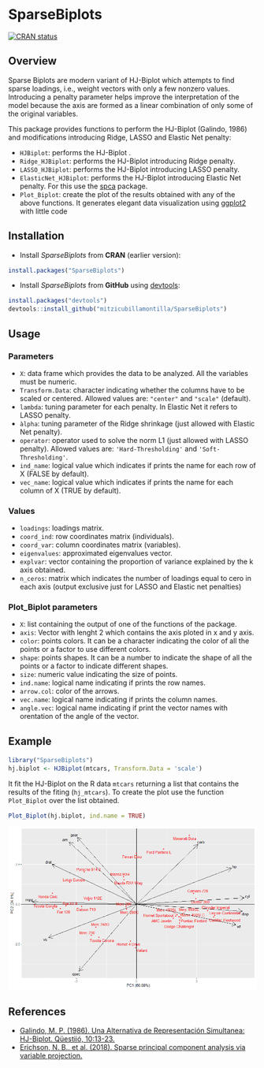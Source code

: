 # SparseBiplots

[![CRAN status](https://www.r-pkg.org/badges/version/SparseBiplots)](https://cran.r-project.org/web/packages/SparseBiplots/index.html)

## Overview

Sparse Biplots are modern variant of HJ-Biplot which attempts to find sparse loadings, i.e., weight vectors with only a few nonzero values. Introducing a penalty parameter helps improve the interpretation of the model because the axis are formed as a linear combination of only some of the original variables.

This package provides functions to perform the HJ-Biplot (Galindo, 1986) and modifications introducing Ridge, LASSO and Elastic Net penalty:

* `HJBiplot`: performs the HJ-Biplot .
* `Ridge_HJBiplot`: performs the HJ-Biplot introducing Ridge penalty.
* `LASSO_HJBiplot`: performs the HJ-Biplot introducing LASSO penalty.
* `ElasticNet_HJBiplot`: performs the HJ-Biplot introducing Elastic Net penalty. For this use the [spca](https://github.com/erichson/spca) package.
* `Plot_Biplot`: create the plot of the results obtained with any of the above functions. It generates elegant data visualization using [ggplot2](https://github.com/tidyverse/ggplot2) with little code

## Installation

* Install *SparseBiplots* from **CRAN** (earlier version):
```R
install.packages("SparseBiplots")
```

* Install *SparseBiplots* from **GitHub** using [devtools](https://github.com/r-lib/devtools):
```R
install.packages("devtools")
devtools::install_github("mitzicubillamontilla/SparseBiplots")
```

## Usage

### Parameters

* `X`: data frame which provides the data to be analyzed. All the variables must be numeric.
* `Transform.Data`: character indicating whether the columns have to be scaled or centered. Allowed values are: `"center"` and `"scale"` (default).
* `lambda`: tuning parameter for each penalty. In Elastic Net it refers to LASSO penalty.
* `àlpha`: tuning parameter of the Ridge shrinkage (just allowed with Elastic Net penalty).
* `operator`: operator used to solve the norm L1 (just allowed with LASSO penalty). Allowed values are: `'Hard-Thresholding'` and `'Soft-Thresholding'`. 
* `ind_name`: logical value which indicates if prints the name for each row of X (FALSE by default).
* `vec_name`: logical value which indicates if prints the name for each column of X (TRUE by default).

### Values

* `loadings`: loadings matrix.
* `coord_ind`: row coordinates matrix (individuals).
* `coord_var`: column coordinates matrix (variables).
* `eigenvalues`: approximated eigenvalues vector.
* `explvar`: vector containing the proportion of variance explained by the k axis obtained.
* `n_ceros`: matrix which indicates the number of loadings equal to cero in each axis (output exclusive just for LASSO and Elastic net penalties)

### Plot_Biplot parameters
* `X`: list containing the output of one of the functions of the package. 
* `axis`: Vector with lenght 2 which contains the axis ploted in x and y axis.
* `color`: points colors. It can be a character indicating the color of all the points or a factor to use different colors.
* `shape`: points shapes. It can be a number to indicate the shape of all the points or a factor to indicate different shapes.
* `size`: numeric value indicating the size of points.
* `ind.name`: logical name indicating if prints the row names. 
* `arrow.col`: color of the arrows. 
* `vec.name`: logical name indicating if prints the column names. 
* `angle.vec`: logical name indicating if print the vector names with orentation of the angle of the vector. 


## Example

```R
library("SparseBiplots")
hj.biplot <- HJBiplot(mtcars, Transform.Data = 'scale')
```
It fit the HJ-Biplot on the R data `mtcars` returning a list that contains the results of the fiting (`hj_mtcars`). To create the plot use the function `Plot_Biplot` over the list obtained. 

```R
Plot_Biplot(hj.biplot, ind.name = TRUE)
```
<img src="https://github.com/mitzicubillamontilla/SparseBiplots/blob/master/plots/HJBiplot_example.png" width="750">

## References

* [Galindo, M. P. (1986). Una Alternativa de Representación Simultanea: HJ-Biplot. Qüestiió, 10:13-23.](http://diarium.usal.es/pgalindo/files/2012/07/0article-HJ-1986.pdf)
* [Erichson, N. B., et al. (2018). Sparse principal component analysis via variable projection.](https://arxiv.org/abs/1804.00341)
